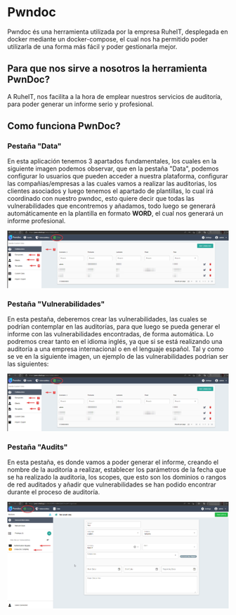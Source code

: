 # Pwndoc

Pwndoc és una herramienta utilizada por la empresa RuheIT, desplegada en docker mediante un docker-compose, el cual nos ha permitido poder utilizarla de una forma más fácil y poder gestionarla mejor.

## Para que nos sirve a nosotros la herramienta **PwnDoc**?

A RuheIT, nos facilita a la hora de emplear nuestros servicios de auditoría, para poder generar un informe serio y profesional.

## Como funciona PwnDoc?

### Pestaña "Data"

En esta aplicación tenemos 3 apartados fundamentales, los cuales en la siguiente imagen podemos observar, que en la pestaña "Data", podemos configurar lo usuarios que pueden acceder a nuestra plataforma, configurar las compañias/empresas a las cuales vamos a realizar las auditorias, los clientes asociados y luego tenemos el apartado de plantillas, lo cual irá coordinado con nuestro pwndoc, esto quiere decir que todas las vulnerabilidades que encontremos y añadamos, todo luego se generará automáticamente en la plantilla en formato **WORD**, el cual nos generará un informe profesional.

![pwndoc1](../img/apps/pwndoc1.png)

### Pestaña "Vulnerabilidades"

En esta pestaña, deberemos crear las vulnerabilidades, las cuales se podrían contemplar en las auditorías, para que luego se pueda generar el informe con las vulnerabilidades encontradas, de forma automática. Lo podremos crear tanto en el idioma inglés, ya que si se está realizando una auditoría a una empresa internacional o en el lenguaje español. Tal y como se ve en la siguiente imagen, un ejemplo de las vulnerabilidades podrian ser las siguientes:

![pwndoc2](../img/apps/pwndoc1.png)

### Pestaña "Audits"

En esta pestaña, es donde vamos a poder generar el informe, creando el nombre de la auditoría a realizar, establecer los parámetros de la fecha que se ha realizado la auditoria, los scopes, que esto son los dominios o rangos de red auditados y añadir que vulnerabilidades se han podido encontrar durante el proceso de auditoría.

![pwndoc3](../img/apps/pwndoc3.png)
